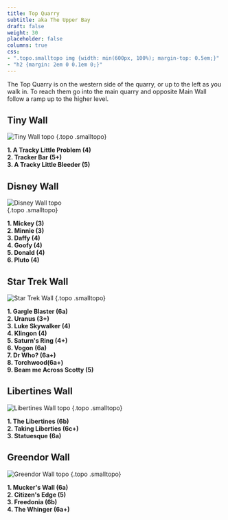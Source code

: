 ```yaml
---
title: Top Quarry
subtitle: aka The Upper Bay
draft: false
weight: 30
placeholder: false
columns: true
css:
- ".topo.smalltopo img {width: min(600px, 100%); margin-top: 0.5em;}"
- "h2 {margin: 2em 0 0.1em 0;}"
---
```


The Top Quarry is on the western side of the quarry, or up to the left as you walk in. To reach them go into the main quarry and opposite Main Wall follow a ramp up to the higher level.

## Tiny Wall

![Tiny Wall topo](/img/peak/stoney/Tiny-Wall.jpg)
{.topo .smalltopo}

**1. A Tracky Little Problem (4)**  
**2. Tracker Bar (5+)**  
**3. A Tracky Little Bleeder (5)**

## Disney Wall

![Disney Wall topo](/img/peak/stoney/Disney-Wall.jpg)  
{.topo .smalltopo}

**1. Mickey (3)**  
**2. Minnie (3)**  
**3. Daffy (4)**  
**4. Goofy (4)**  
**5. Donald (4)**  
**6. Pluto (4)**  

## Star Trek Wall

![Star Trek Wall](/img/peak/stoney/Star-Trek-Wall.jpg)
{.topo .smalltopo}

**1. Gargle Blaster (6a)**   
**2. Uranus (3+)**  
**3. Luke Skywalker (4)**  
**4. Klingon (4)**  
**5. Saturn's Ring (4+)**  
**6. Vogon (6a)**  
**7. Dr Who? (6a+)**  
**8. Torchwood(6a+)**  
**9. Beam me Across Scotty (5)**

## Libertines Wall

![Libertines Wall topo](/img/peak/stoney/Libertines-Wall.jpg)
{.topo .smalltopo}

**1. The Libertines (6b)**  
**2. Taking Liberties (6c+)**  
**3. Statuesque (6a)**

## Greendor Wall

![Greendor Wall topo](/img/peak/stoney/Greedor-Wall.jpg)
{.topo .smalltopo}

**1. Mucker's Wall (6a)**  
**2. Citizen's Edge (5)**  
**3. Freedonia (6b)**  
**4. The Whinger (6a+)**